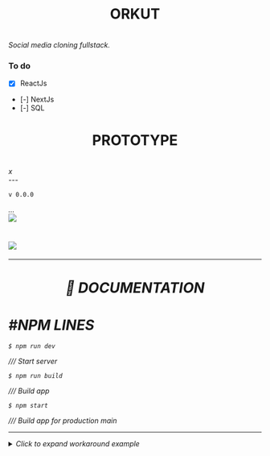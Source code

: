 <div>
  <h1 align="center">ORKUT</h1> </br>
  <h9 align="center"><em>Social media cloning fullstack.</em></h9> 
</div>

### To do

- [x] ReactJs 
- [-] NextJs 
- [-] SQL 

<div>
  <h1 align="center">PROTOTYPE</h1> </br>
  <h9 align="center"><em>x</em></h9> 
</div>
---

    v 0.0.0

<h9 align="center">
  <em>...<em>
</h9>

<div>
<image align="center" src="./src/screen/screen-v0.png"></image>
</div>

<div>
  <h1><img src="./src/versions/screen-v0.png"/></h1>
</div>

---

<div>
  <h1 align="center"> 📁 DOCUMENTATION</h1>
</div>

<div><h1>#NPM LINES</h1></div>

    $ npm run dev
/// Start server

    $ npm run build
/// Build app
    
    $ npm start
/// Build app for production main

---



<details>
<summary>Click to expand workaround example</summary>
<br />

**components/StyledLink.js**

```javascript
import Link from 'next/link'
import styled from 'styled-components'

const StyledLink = ({ as, children, className, href }) => (
  <Link href={href} as={as} passHref>
    <a className={className}>{children}</a>
  </Link>
)

export default styled(StyledLink)`
  color: #0075e0;
  text-decoration: none;
  transition: all 0.2s ease-in-out;

  &:hover {
    color: #40a9ff;
  }

  &:focus {
    color: #40a9ff;
    outline: none;
    border: 0;
  }
`
```

**pages/index.js**

```javascript
import StyledLink from '../components/StyledLink'

export default () => (
  <StyledLink href="/post/[pid]" forwardedAs="/post/abc">
    First post
  </StyledLink>
)
```

</details>
